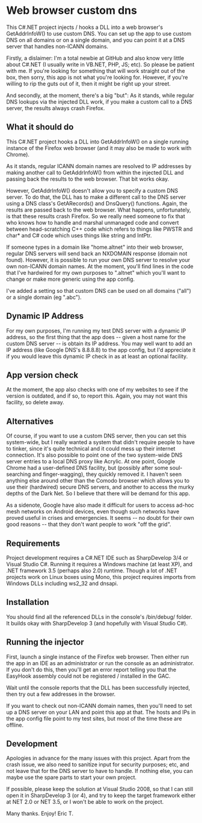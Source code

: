 # Web browser custom dns
This C#.NET project injects / hooks a DLL into a web browser's GetAddrInfoW() to use custom DNS. You can set up the app to use custom DNS on all domains or on a single domain, and you can point it at a DNS server that handles non-ICANN domains.

Firstly, a dislaimer: I'm a total newbie at GitHub and also know very little about C#.NET (I usually write in VB.NET, PHP, JS; etc). So please be patient with me. If you're looking for something that will work straight out of the box, then sorry, this app is not what you're looking for. However, if you're willing to rip the guts out of it, then it might be right up your street.

And secondly, at the moment, there's a big "but": As it stands, while regular DNS lookups via the injected DLL work, if you make a custom call to a DNS server, the results always crash Firefox.

## What it should do

This C#.NET project hooks a DLL into GetAddrInfoW() on a single running instance of the Firefox web browser (and it may also be made to work with Chrome).

As it stands, regular ICANN domain names are resolved to IP addresses by making another call to GetAddrInfoW() from within the injected DLL and passing back the results to the web browser. That bit works okay.

However, GetAddrInfoW() doesn't allow you to specify a custom DNS server. To do that, the DLL has to make a different call to the DNS server using a DNS class's GetARecords() and DnsQuery() functions. Again, the results are passed back to the web browser. What happens, unfortunately, is that these results crash Firefox. So we really need someone to fix that who knows how to handle and marshal unmanaged code and convert between head-scratching C++ code which refers to things like PWSTR and char* and C# code which uses things like string and IntPtr.

If someone types in a domain like "home.altnet" into their web browser, regular DNS servers will send back an NXDOMAIN response (domain not found). However, it is possible to run your own DNS server to resolve your own non-ICANN domain names. At the moment, you'll find lines in the code that I've hardwired for my own purposes to ".altnet" which you'll want to change or make more generic using the app config.

I've added a setting so that custom DNS can be used on all domains ("all") or a single domain (eg ".abc").

## Dynamic IP Address

For my own purposes, I'm running my test DNS server with a dynamic IP address, so the first thing that the app does -- given a host name for the custom DNS server -- is obtain its IP address. You may well want to add an IP address (like Google DNS's 8.8.8.8) to the app config, but I'd appreciate it if you would leave this dynamic IP check in as at least an optional facility.

## App version check

At the moment, the app also checks with one of my websites to see if the version is outdated, and if so, to report this. Again, you may not want this facility, so delete away.

## Alternatives

Of course, if you want to use a custom DNS server, then you can set this system-wide, but I really wanted a system that didn't require people to have to tinker, since it's quite technical and it could mess up their internet connection. It's also possible to point one of the two system-wide DNS server entries to a local DNS proxy like Acrylic. At one point, Google Chrome had a user-defined DNS facility, but (possibly after some soul-searching and finger-wagging), they quickly removed it. I haven't seen anything else around other than the Comodo browser which allows you to use their (hardwired) secure DNS servers, and another to access the murky depths of the Dark Net. So I believe that there will be demand for this app.

As a sidenote, Google have also made it difficult for users to access ad-hoc mesh networks on Android devices, even though such networks have proved useful in crises and emergencies. It seems -- no doubt for their own good reasons -- that they don't want people to work "off the grid".

## Requirements

Project development requires a C#.NET IDE such as SharpDevelop 3/4 or Visual Studio C#. Running it requires a Windows machine (at least XP), and .NET framework 3.5 (perhaps also 2.0) runtime. Though a lot of .NET projects work on Linux boxes using Mono, this project requires imports from Windows DLLs including ws2_32 and dnsapi.

## Installation

You should find all the referenced DLLs in the console's /bin/debug/ folder. It builds okay with SharpDevelop 3 (and hopefully with Visual Studio C#).

## Running the injector

First, launch a single instance of the Firefox web browser. Then either run the app in an IDE as an administrator or run the console as an administrator. If you don't do this, then you'll get an error report telling you that the EasyHook assembly could not be registered / installed in the GAC.

Wait until the console reports that the DLL has been successfully injected, then try out a few addresses in the browser.

If you want to check out non-ICANN domain names, then you'll need to set up a DNS server on your LAN and point this app at that. The hosts and IPs in the app config file point to my test sites, but most of the time these are offline.

## Development

Apologies in advance for the many issues with this project. Apart from the crash issue, we also need to sanitize input for security purposes; etc, and not leave that for the DNS server to have to handle. If nothing else, you can maybe use the spare parts to start your own project.

If possible, please keep the solution at Visual Studio 2008, so that I can still open it in SharpDevelop 3 (or 4), and try to keep the target framework either at NET 2.0 or NET 3.5, or I won't be able to work on the project.

Many thanks. Enjoy!
Eric T.
